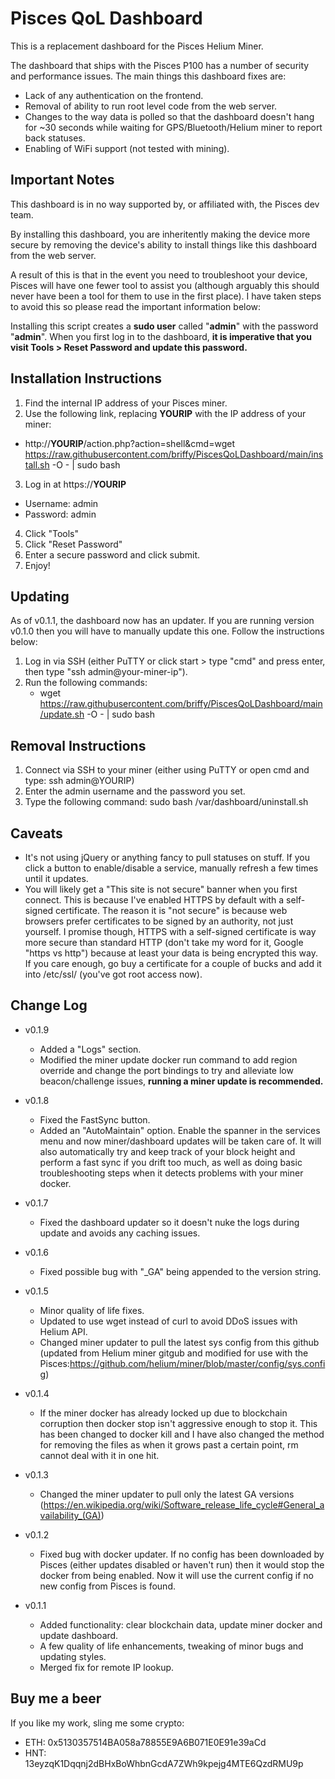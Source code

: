# Pisces QoL Dashboard #

This is a replacement dashboard for the Pisces Helium Miner.

The dashboard that ships with the Pisces P100 has a number of security and performance issues.  The main things this dashboard fixes are:
* Lack of any authentication on the frontend.
* Removal of ability to run root level code from the web server.
* Changes to the way data is polled so that the dashboard doesn't hang for ~30 seconds while waiting for GPS/Bluetooth/Helium miner to report back statuses.
* Enabling of WiFi support (not tested with mining).


## Important Notes ##

This dashboard is in no way supported by, or affiliated with, the Pisces dev team.

By installing this dashboard, you are inheritently making the device more secure by removing the device's ability to install things like this dashboard from the web server.  

A result of this is that in the event you need to troubleshoot your device, Pisces will have one fewer tool to assist you (although arguably this should never have been a tool for them to use in the first place).  I have taken steps to avoid this so please read the important information below:

Installing this script creates a __sudo user__ called "__admin__" with the password "__admin__".  When you first log in to the dashboard, __it is imperative that you visit Tools > Reset Password and update this password.__


## Installation Instructions ##

1. Find the internal IP address of your Pisces miner.
2. Use the following link, replacing __YOURIP__ with the IP address of your miner:
  - http://__YOURIP__/action.php?action=shell&cmd=wget https://raw.githubusercontent.com/briffy/PiscesQoLDashboard/main/install.sh -O - | sudo bash
3. Log in at https://__YOURIP__
  - Username: admin
  - Password: admin
4. Click "Tools"
5. Click "Reset Password"
6. Enter a secure password and click submit.
7. Enjoy!


## Updating ##

As of v0.1.1, the dashboard now has an updater.  If you are running version v0.1.0 then you will have to manually update this one.  Follow the instructions below:

1. Log in via SSH (either PuTTY or click start > type "cmd" and press enter, then type "ssh admin@your-miner-ip").
2. Run the following commands:
   - wget https://raw.githubusercontent.com/briffy/PiscesQoLDashboard/main/update.sh -O - | sudo bash

## Removal Instructions ##

1. Connect via SSH to your miner (either using PuTTY or open cmd and type:  ssh admin@YOURIP)
2. Enter the admin username and the password you set.
3. Type the following command:  sudo bash /var/dashboard/uninstall.sh


## Caveats ##

* It's not using jQuery or anything fancy to pull statuses on stuff.  If you click a button to enable/disable a service, manually refresh a few times until it updates.
* You will likely get a "This site is not secure" banner when you first connect.  This is because I've enabled HTTPS by default with a self-signed certificate.  The reason it is "not secure" is because web browsers prefer certificates to be signed by an authority, not just yourself.  I promise though, HTTPS with a self-signed certificate is way more secure than standard HTTP (don't take my word for it, Google "https vs http") because at least your data is being encrypted this way.  If you care enough, go buy a certificate for a couple of bucks and add it into /etc/ssl/  (you've got root access now).


## Change Log ##
- v0.1.9
  * Added a "Logs" section.
  * Modified the miner update docker run command to add region override and change the port bindings to try and alleviate low beacon/challenge issues, **running a miner update is recommended.**
 
- v0.1.8
  * Fixed the FastSync button.
  * Added an "AutoMaintain" option.  Enable the spanner in the services menu and now miner/dashboard updates will be taken care of.  It will also automatically try and keep track of your block height and perform a fast sync if you drift too much, as well as doing basic troubleshooting steps when it detects problems with your miner docker.

- v0.1.7
  * Fixed the dashboard updater so it doesn't nuke the logs during update and avoids any caching issues.
 
- v0.1.6
  * Fixed possible bug with "\_GA" being appended to the version string.
  
- v0.1.5
  * Minor quality of life fixes.
  * Updated to use wget instead of curl to avoid DDoS issues with Helium API.
  * Changed miner updater to pull the latest sys config from this github (updated from Helium miner gitgub and modified for use with the Pisces:https://github.com/helium/miner/blob/master/config/sys.config) 

- v0.1.4
  * If the miner docker has already locked up due to blockchain corruption then docker stop isn't aggressive enough to stop it.  This has been changed to docker kill and I have also changed the method for removing the files as when it grows past a certain point, rm cannot deal with it in one hit.

- v0.1.3
  * Changed the miner updater to pull only the latest GA versions (https://en.wikipedia.org/wiki/Software_release_life_cycle#General_availability_(GA))

- v0.1.2
  * Fixed bug with docker updater.  If no config has been downloaded by Pisces (either updates disabled or haven't run) then it would stop the docker from being enabled.  Now it will use the current config if no new config from Pisces is found.

- v0.1.1
  * Added functionality: clear blockchain data, update miner docker and update dashboard.
  * A few quality of life enhancements, tweaking of minor bugs and updating styles.
  * Merged fix for remote IP lookup.

## Buy me a beer ##

If you like my work, sling me some crypto:

* ETH: 0x5130357514BA058a78855E9A6B071E0E91e39aCd
* HNT: 13eyzqK1Dqqnj2dBHxBoWhbnGcdA7ZWh9kpejg4MTE6QzdRMU9p
